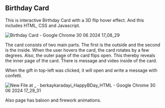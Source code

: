 ## Birthday Card 

This is interactive Birthday Card with a 3D flip hover effect. And this includes HTML, CSS and Javascript.

![Birthday Card - Google Chrome 30 06 2024 17_08_29](https://github.com/berkaykaradayi/HappyBDay_HTML/assets/48567842/30cef265-5d2e-443c-b59f-186a65103b8b)



The card consists of two main parts. The first is the outside and the second is the inside. When the user hovers the card, the card rotates by a few degrees. Also, the outer page of the card flips open. This thereby reveals the inner page of the card.
There is message and video inside of the card.

When the gift in top-left was clicked, it will open and write a message with confetti.

![New File at _ · berkaykaradayi_HappyBDay_HTML - Google Chrome 30 06 2024 17_29_31](https://github.com/berkaykaradayi/HappyBDay_HTML/assets/48567842/2b09084a-2373-4fea-b6a9-5a8d5f4743be)


Also page has baloon and firework animations.
